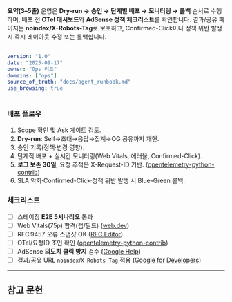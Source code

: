﻿**요약(3–5줄)**
운영은 **Dry-run → 승인 → 단계별 배포 → 모니터링 → 롤백** 순서로 수행하며, 배포 전 **OTel 대시보드**와 **AdSense 정책 체크리스트**를 확인합니다. 결과/공유 페이지는 **noindex/X-Robots-Tag**로 보호하고, Confirmed-Click이나 정책 위반 발생 시 즉시 레이아웃 수정 또는 롤백합니다.

```yaml
---
version: "1.0"
date: "2025-09-17"
owner: "Ops 리드"
domains: ["ops"]
source_of_truth: "docs/agent_runbook.md"
use_browsing: true
---
```

### 배포 플로우

1. Scope 확인 및 Ask 게이트 검토.
2. **Dry-run**: Self→초대→응답→집계→OG 공유까지 재현.
3. 승인 기록(정책·변경 영향).
4. 단계적 배포 + 실시간 모니터링(Web Vitals, 에러율, Confirmed-Click).
5. **로그 보존 30일**, 요청 추적은 X-Request-ID 기반. ([opentelemetry-python-contrib][2])
6. SLA 악화·Confirmed-Click·정책 위반 발생 시 Blue-Green 롤백.

### 체크리스트

* [ ] 스테이징 **E2E 5시나리오** 통과
* [ ] Web Vitals(75p) 합격(랩/필드) ([web.dev][3])
* [ ] RFC 9457 오류 스냅샷 OK ([RFC Editor][1])
* [ ] OTel/요청ID 조인 확인 ([opentelemetry-python-contrib][2])
* [ ] AdSense **의도치 클릭 방지** 검수 ([Google Help][4])
* [ ] 결과/공유 URL `noindex`/`X-Robots-Tag` 적용 ([Google for Developers][5])

---

## 참고 문헌

[1]: https://www.rfc-editor.org/rfc/rfc9457.html "RFC 9457: Problem Details for HTTP APIs"  
[2]: https://opentelemetry-python-contrib.readthedocs.io/en/latest/instrumentation/fastapi/fastapi.html "OpenTelemetry FastAPI Instrumentation"  
[3]: https://web.dev/articles/vitals "Web Vitals | Articles"  
[4]: https://support.google.com/adsense/answer/1346295 "Ad placement policies - Google AdSense Help"  
[5]: https://developers.google.com/search/docs/crawling-indexing/robots-meta-tag "Robots Meta Tags Specifications"
